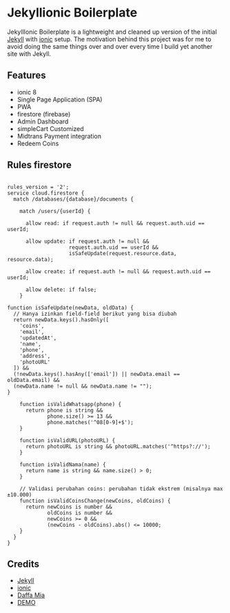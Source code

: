 # Jekyllionic Boilerplate

JekyllIonic Boilerplate is a lightweight and cleaned up version of the initial [Jekyll](https://jekyllrb.com/) with [ionic](https://ionicframework.com/docs/components) setup. The motivation behind this project was for me to avoid doing the same things over and over every time I build yet another site with Jekyll.

## Features

* ionic 8
* Single Page Application (SPA)
* PWA
* firestore (firebase)
* Admin Dashboard
* simpleCart Customized
* Midtrans Payment integration
* Redeem Coins

## Rules firestore

```shell

rules_version = '2';
service cloud.firestore {
  match /databases/{database}/documents {
    
    match /users/{userId} {
      
      allow read: if request.auth != null && request.auth.uid == userId;

      allow update: if request.auth != null &&
                    request.auth.uid == userId &&
                    isSafeUpdate(request.resource.data, resource.data);

      allow create: if request.auth != null && request.auth.uid == userId;

      allow delete: if false;
    }

function isSafeUpdate(newData, oldData) {
  // Hanya izinkan field-field berikut yang bisa diubah
  return newData.keys().hasOnly([
    'coins', 
    'email', 
    'updatedAt',
    'name',
    'phone',
    'address',
    'photoURL'
  ]) &&
  (!newData.keys().hasAny(['email']) || newData.email == oldData.email) &&
  (newData.name != null && newData.name != "");
}

    function isValidWhatsapp(phone) {
      return phone is string &&
             phone.size() >= 13 &&
             phone.matches('^08[0-9]+$');
    }

    function isValidURL(photoURL) {
      return photoURL is string && photoURL.matches('^https?://');
    }

    function isValidNama(name) {
      return name is string && name.size() > 0;
    }

    // Validasi perubahan coins: perubahan tidak ekstrem (misalnya max ±10.000)
    function isValidCoinsChange(newCoins, oldCoins) {
      return newCoins is number &&
             oldCoins is number &&
             newCoins >= 0 &&
             (newCoins - oldCoins).abs() <= 10000;
    }
  }
}

```

## Credits

* [Jekyll](https://jekyllrb.com/)
* [ionic](https://ionicframework.com/docs/components)
* [Daffa Mia](https://github.com/daffadev-mia)
* [DEMO](https://plus62webstore.pages.dev)

